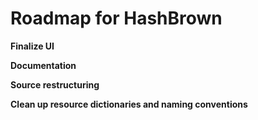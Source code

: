 # Roadmap for HashBrown

**Finalize UI**

**Documentation**

**Source restructuring** 

**Clean up resource dictionaries and naming conventions**

